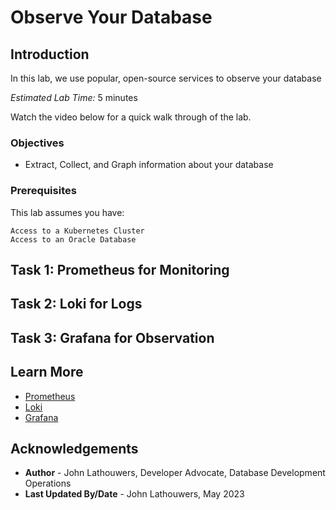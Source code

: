 # Observe Your Database

## Introduction

In this lab, we use popular, open-source services to observe your database

*Estimated Lab Time:* 5 minutes

Watch the video below for a quick walk through of the lab.
[](youtube:zNKxJjkq0Pw)

### Objectives

* Extract, Collect, and Graph information about your database

### Prerequisites

This lab assumes you have:

    Access to a Kubernetes Cluster
    Access to an Oracle Database

## Task 1: Prometheus for Monitoring

## Task 2: Loki for Logs

## Task 3: Grafana for Observation

## Learn More

* [Prometheus](https://prometheus-operator.dev/)
* [Loki](https://grafana.com/oss/loki/)
* [Grafana](https://grafana.com/oss/grafana/)

## Acknowledgements

* **Author** - John Lathouwers, Developer Advocate, Database Development Operations
* **Last Updated By/Date** - John Lathouwers, May 2023
